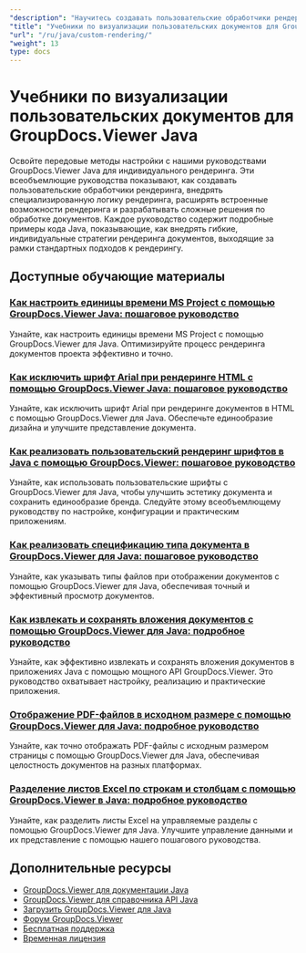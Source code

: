```yaml
---
"description": "Научитесь создавать пользовательские обработчики рендеринга, реализовывать специализированную логику рендеринга и расширять возможности GroupDocs.Viewer в Java."
"title": "Учебники по визуализации пользовательских документов для GroupDocs.Viewer Java"
"url": "/ru/java/custom-rendering/"
"weight": 13
type: docs
---
```

# Учебники по визуализации пользовательских документов для GroupDocs.Viewer Java

Освойте передовые методы настройки с нашими руководствами GroupDocs.Viewer Java для индивидуального рендеринга. Эти всеобъемлющие руководства показывают, как создавать пользовательские обработчики рендеринга, внедрять специализированную логику рендеринга, расширять встроенные возможности рендеринга и разрабатывать сложные решения по обработке документов. Каждое руководство содержит подробные примеры кода Java, показывающие, как внедрять гибкие, индивидуальные стратегии рендеринга документов, выходящие за рамки стандартных подходов к рендерингу.

## Доступные обучающие материалы

### [Как настроить единицы времени MS Project с помощью GroupDocs.Viewer Java: пошаговое руководство](./adjust-ms-project-time-units-groupdocs-viewer-java/)
Узнайте, как настроить единицы времени MS Project с помощью GroupDocs.Viewer для Java. Оптимизируйте процесс рендеринга документов проекта эффективно и точно.

### [Как исключить шрифт Arial при рендеринге HTML с помощью GroupDocs.Viewer Java: пошаговое руководство](./exclude-arial-font-groupdocs-viewer-java/)
Узнайте, как исключить шрифт Arial при рендеринге документов в HTML с помощью GroupDocs.Viewer для Java. Обеспечьте единообразие дизайна и улучшите представление документа.

### [Как реализовать пользовательский рендеринг шрифтов в Java с помощью GroupDocs.Viewer: пошаговое руководство](./java-groupdocs-viewer-custom-font-rendering/)
Узнайте, как использовать пользовательские шрифты с GroupDocs.Viewer для Java, чтобы улучшить эстетику документа и сохранить единообразие бренда. Следуйте этому всеобъемлющему руководству по настройке, конфигурации и практическим приложениям.

### [Как реализовать спецификацию типа документа в GroupDocs.Viewer для Java: пошаговое руководство](./implement-doc-type-specification-groupdocs-viewer-java/)
Узнайте, как указывать типы файлов при отображении документов с помощью GroupDocs.Viewer для Java, обеспечивая точный и эффективный просмотр документов.

### [Как извлекать и сохранять вложения документов с помощью GroupDocs.Viewer для Java: подробное руководство](./retrieve-save-document-attachments-groupdocs-viewer-java/)
Узнайте, как эффективно извлекать и сохранять вложения документов в приложениях Java с помощью мощного API GroupDocs.Viewer. Это руководство охватывает настройку, реализацию и практические приложения.

### [Отображение PDF-файлов в исходном размере с помощью GroupDocs.Viewer для Java: подробное руководство](./render-pdf-original-page-size-groupdocs-viewer-java/)
Узнайте, как точно отображать PDF-файлы с исходным размером страницы с помощью GroupDocs.Viewer для Java, обеспечивая целостность документов на разных платформах.

### [Разделение листов Excel по строкам и столбцам с помощью GroupDocs.Viewer в Java: подробное руководство](./groupdocs-viewer-java-split-excel-sheets-rows-columns/)
Узнайте, как разделить листы Excel на управляемые разделы с помощью GroupDocs.Viewer для Java. Улучшите управление данными и их представление с помощью нашего пошагового руководства.

## Дополнительные ресурсы

- [GroupDocs.Viewer для документации Java](https://docs.groupdocs.com/viewer/java/)
- [GroupDocs.Viewer для справочника API Java](https://reference.groupdocs.com/viewer/java/)
- [Загрузить GroupDocs.Viewer для Java](https://releases.groupdocs.com/viewer/java/)
- [Форум GroupDocs.Viewer](https://forum.groupdocs.com/c/viewer/9)
- [Бесплатная поддержка](https://forum.groupdocs.com/)
- [Временная лицензия](https://purchase.groupdocs.com/temporary-license/)
